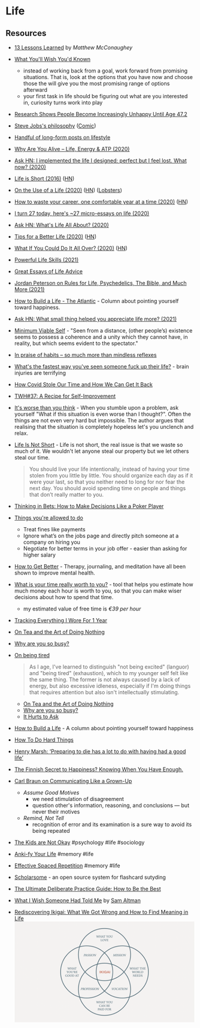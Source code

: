 # Life

## Resources

- [13 Lessons Learned](https://brightthemag.com/13-lessons-learned-e4f8ceb21e60) by _Matthew McConaughey_
- [What You'll Wish You'd Known](http://www.paulgraham.com/hs.html)
  - instead of working back from a goal, work forward from promising situations. That is, look at the options that you have now and choose those the will give you the most promising range of options afterward
  - your first task in life should be figuring out what are you interested in, curiosity turns work into play
- [Research Shows People Become Increasingly Unhappy Until Age 47.2](https://www.inc.com/jeff-haden/scientists-just-discovered-mid-life-crisis-peaks-at-age-47-heres-how-to-minimize-effect-of-happiness-curve.html)
- [Steve Jobs's philosophy](https://www.youtube.com/watch?v=kYfNvmF0Bqw) ([Comic](https://twitter.com/linuz90/status/1318669341072699393))
- [Handful of long-form posts on lifestyle](https://wiki.xxiivv.com/#lifestyle)
- [Why Are You Alive – Life, Energy & ATP (2020)](https://www.youtube.com/watch?v=QImCld9YubE)
- [Ask HN: I implemented the life I designed: perfect but I feel lost. What now? (2020)](https://news.ycombinator.com/item?id=23450110)
- [Life is Short (2016)](http://paulgraham.com/vb.html) ([HN](https://news.ycombinator.com/item?id=24313158))
- [On the Use of a Life (2020)](http://www.daemonology.net/blog/2020-09-20-On-the-use-of-a-life.html) ([HN](https://news.ycombinator.com/item?id=24537865)) ([Lobsters](https://lobste.rs/s/d8wxhi/on_use_life))
- [How to waste your career, one comfortable year at a time (2020)](https://apoorvagovind.substack.com/p/how-to-waste-your-career-one-comfortable) ([HN](https://news.ycombinator.com/item?id=24809530))
- [I turn 27 today, here's ~27 micro-essays on life (2020)](https://www.mrdbourke.com/27/)
- [Ask HN: What's Life All About? (2020)](https://news.ycombinator.com/item?id=25000134)
- [Tips for a Better Life (2020)](https://www.lesswrong.com/posts/7hFeMWC6Y5eaSixbD/100-tips-for-a-better-life) ([HN](https://news.ycombinator.com/item?id=25518730))
- [What If You Could Do It All Over? (2020)](https://www.newyorker.com/magazine/2020/12/21/what-if-you-could-do-it-all-over) ([HN](https://news.ycombinator.com/item?id=25547448))
- [Powerful Life Skills (2021)](https://neilkakkar.com/powerful-life-skills.html)
- [Great Essays of Life Advice](https://lw2.issarice.com/posts/zMmQdob3eFfeMh7D3/my-favorite-essays-of-life-advice)
- [Jordan Peterson on Rules for Life, Psychedelics, The Bible, and Much More (2021)](https://www.youtube.com/watch?v=C1sEHNw4UIg)
- [How to Build a Life - The Atlantic](https://www.theatlantic.com/projects/how-build-life/) - Column about pointing yourself toward happiness.
- [Ask HN: What small thing helped you appreciate life more? (2021)](https://news.ycombinator.com/item?id=26731289)
- [Minimum Viable Self](https://kneelingbus.substack.com/p/162-minimum-viable-self) - "Seen from a distance, (other people’s) existence seems to possess a coherence and a unity which they cannot have, in reality, but which seems evident to the spectator."
- [In praise of habits – so much more than mindless reflexes](https://psyche.co/ideas/in-praise-of-habits-so-much-more-than-mindless-reflexes)
- [What's the fastest way you've seen someone fuck up their life?](https://www.reddit.com/r/AskReddit/comments/7hy4fx/whats_the_fastest_way_youve_seen_someone_fuck_up/dqvcf4h/) - brain injuries are terrifying
- [How Covid Stole Our Time and How We Can Get It Back](https://web.archive.org/web/20220422022130/https://www.nytimes.com/2022/02/25/opinion/covid-pandemic-depressing-math.html)
- [TWH#37: A Recipe for Self-Improvement](https://hagakure.substack.com/p/twh37-a-recipe-for-self-improvement)
- [It's worse than you think](https://ckarchive.com/b/75u7h8hkk9g9e) - When you stumble upon a problem, ask yourself "What if this situation is even worse than I thought?".
  Often the things are not even very hard but impossible. The author argues that realising that the situation is completely hopeless let's you unclench and relax.
- [Life Is Not Short](https://dkb.show/post/life-is-not-short) - Life is not short, the real issue is that we waste so much of it.
  We wouldn't let anyone steal our property but we let others steal our time.

  > You should live your life intentionally, instead of having your time stolen from you little by little.
  > You should organize each day as if it were your last, so that you neither need to long for nor fear the next day.
  > You should avoid spending time on people and things that don’t really matter to you.

- [Thinking in Bets: How to Make Decisions Like a Poker Player](https://fronterablog.com/thinking-in-bets/)
- [Things you're allowed to do](https://milan.cvitkovic.net/writing/things_youre_allowed_to_do/)
  - Treat fines like payments
  - Ignore what’s on the jobs page and directly pitch someone at a company on hiring you
  - Negotiate for better terms in your job offer - easier than asking for higher salary
- [How to Get Better](https://markmanson.net/how-to-get-better) - Therapy, journaling, and meditation have all been shown to improve mental health.
- [What is your time really worth to you?](https://programs.clearerthinking.org/what_is_your_time_really_worth_to_you.html#.YtLHvS8RrfZ) -
  tool that helps you estimate how much money each hour is worth to you, so that you can make wiser decisions about how to spend that time.
  - my estimated value of free time is *€39 per hour*
- [Tracking Everything I Wore For 1 Year](https://andrenader.substack.com/p/nfc-clothes-tracker)
- [On Tea and the Art of Doing Nothing](https://thomasjbevan.substack.com/p/on-tea-and-the-art-of-doing-nothing)
- [Why are you so busy?](https://tomlingham.com/articles/why-are-you-so-busy/)
- [On being tired](https://jukkaniiranen.com/2022/02/on-being-tired/)
  > As I age, I've learned to distinguish "not being excited" (languor) and "being tired" (exhaustion), which to my younger
  > self felt like the same thing. The former is not always caused by a lack of energy, but also excessive idleness,
  > especially if I'm doing things that requires attention but also isn't intellectually stimulating.
  - [On Tea and the Art of Doing Nothing](https://thomasjbevan.substack.com/p/on-tea-and-the-art-of-doing-nothing)
  - [Why are you so busy?](https://tomlingham.com/articles/why-are-you-so-busy/)
  - [It Hurts to Ask](https://scholar.princeton.edu/sites/default/files/rbenabou/files/ihta_august_7.pdf)
- [How to Build a Life](https://www.theatlantic.com/projects/how-build-life/) - A column about pointing yourself toward happiness 
- [How To Do Hard Things](https://every.to/no-small-plans/how-to-do-hard-things)
- [Henry Marsh: ‘Preparing to die has a lot to do with having had a good life’](https://english.elpais.com/science-tech/2023-04-01/henry-marsh-preparing-to-die-has-a-lot-to-do-with-having-had-a-good-life.html)
- [The Finnish Secret to Happiness? Knowing When You Have Enough.](https://web.archive.org/web/20230402074052/https://www.nytimes.com/2023/04/01/world/europe/finland-happiness-optimism.html)
- [Carl Braun on Communicating Like a Grown-Up](https://fs.blog/carl-braun-communicating/)
  - _Assume Good Motives_
    - we need stimulation of disagreement
    - question other's information, reasoning, and conclusions — but never their motives
  - _Remind, Not Tell_
    - recognition of error and its examination is a sure way to avoid its being repeated
- [The Kids are Not Okay](https://thezvi.wordpress.com/2023/03/08/the-kids-are-not-okay/) #psychology #life #sociology
- [Anki-fy Your Life](https://abouttolearn.substack.com/p/anki-fy-your-life) #memory #life
- [Effective Spaced Repetition](https://borretti.me/article/effective-spaced-repetition) #memory #life
- [Scholarsome](https://github.com/hwgilbert16/scholarsome) - an open source system for flashcard sutyding
- [The Ultimate Deliberate Practice Guide: How to Be the Best](https://fs.blog/deliberate-practice-guide/)
- [What I Wish Someone Had Told Me](https://blog.samaltman.com/what-i-wish-someone-had-told-me) by [Sam Altman](https://en.wikipedia.org/wiki/Sam_Altman)
- [Rediscovering Ikigai: What We Got Wrong and How to Find Meaning in Life](https://nesslabs.com/ikigai)
  ![Ikigai diagram](/static/ikigai.png)
